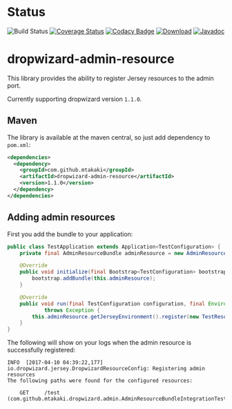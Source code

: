 # Status
![Build Status](https://codeship.com/projects/40f963a0-ffe5-0134-a631-32f3f6ee1f3c/status?branch=master)
[![Coverage Status](https://coveralls.io/repos/github/mtakaki/dropwizard-admin-resource/badge.svg?branch=master)](https://coveralls.io/github/mtakaki/dropwizard-admin-resource?branch=master)
[![Codacy Badge](https://api.codacy.com/project/badge/Grade/09d257c610bc4aff8022e86e7ab02f90)](https://www.codacy.com/app/mitsuotakaki/dropwizard-admin-resource?utm_source=github.com&amp;utm_medium=referral&amp;utm_content=mtakaki/dropwizard-admin-resource&amp;utm_campaign=Badge_Grade)
[![Download](https://maven-badges.herokuapp.com/maven-central/com.github.mtakaki/dropwizard-admin-resource/badge.svg)](https://maven-badges.herokuapp.com/maven-central/com.github.mtakaki/dropwizard-admin-resource)
[![Javadoc](https://javadoc-emblem.rhcloud.com/doc/com.github.mtakaki/dropwizard-admin-resource/badge.svg)](http://www.javadoc.io/doc/com.github.mtakaki/dropwizard-admin-resource)

# dropwizard-admin-resource
This library provides the ability to register Jersey resources to the admin port.

Currently supporting dropwizard version `1.1.0`.

## Maven

The library is available at the maven central, so just add dependency to `pom.xml`:

```xml
<dependencies>
  <dependency>
    <groupId>com.github.mtakaki</groupId>
    <artifactId>dropwizard-admin-resource</artifactId>
    <version>1.1.0</version>
  </dependency>
</dependencies>
```

## Adding admin resources

First you add the bundle to your application:
```java
public class TestApplication extends Application<TestConfiguration> {
    private final AdminResourceBundle adminResource = new AdminResourceBundle();

    @Override
    public void initialize(final Bootstrap<TestConfiguration> bootstrap) {
        bootstrap.addBundle(this.adminResource);
    }

    @Override
    public void run(final TestConfiguration configuration, final Environment environment)
            throws Exception {
        this.adminResource.getJerseyEnvironment().register(new TestResource());
    }
}
```

The following will show on your logs when the admin resource is successfully registered:

```
INFO  [2017-04-10 04:39:22,177] io.dropwizard.jersey.DropwizardResourceConfig: Registering admin resources
The following paths were found for the configured resources:

    GET     /test (com.github.mtakaki.dropwizard.admin.AdminResourceBundleIntegrationTest.TestResource)

```
